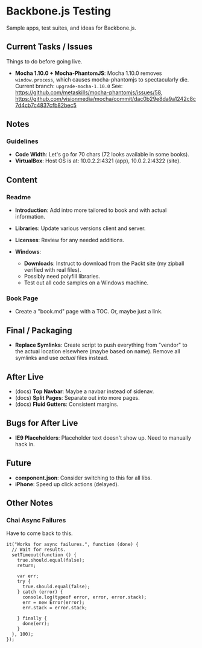 # Backbone.js Testing
Sample apps, test suites, and ideas for Backbone.js.

## Current Tasks / Issues
Things to do before going live.

* **Mocha 1.10.0 + Mocha-PhantomJS**: Mocha 1.10.0 removes `window.process`,
  which causes mocha-phantomjs to spectacularly die.
  Current branch: `upgrade-mocha-1.10.0`
  See: https://github.com/metaskills/mocha-phantomjs/issues/58,
  https://github.com/visionmedia/mocha/commit/dac0b29e8da9a1242c8c7d4cb7c4837cfb82bec5


## Notes
### Guidelines
* **Code Width**: Let's go for 70 chars (72 looks available in some books).
* **VirtualBox**: Host OS is at: 10.0.2.2:4321 (app), 10.0.2.2:4322 (site).


## Content
### Readme
* **Introduction**: Add intro more tailored to book and with actual
  information.
* **Libraries**: Update various versions client and server.
* **Licenses**: Review for any needed additions.

* **Windows**:
  * **Downloads**: Instruct to download from the Packt site (my zipball
    verified with real files).
  * Possibly need polyfill libraries.
  * Test out all code samples on a Windows machine.

### Book Page
* Create a "book.md" page with a TOC. Or, maybe just a link.

## Final / Packaging
* **Replace Symlinks**: Create script to push everything from "vendor"
  to the actual location elsewhere (maybe based on name). Remove all
  symlinks and use *actual* files instead.

## After Live
* (docs) **Top Navbar**: Maybe a navbar instead of sidenav.
* (docs) **Split Pages**: Separate out into more pages.
* (docs) **Fluid Gutters**: Consistent margins.

## Bugs for After Live
* **IE9 Placeholders**: Placeholder text doesn't show up. Need to manually
  hack in.

## Future
* **component.json**: Consider switching to this for all libs.
* **iPhone**: Speed up click actions (delayed).

## Other Notes

### Chai Async Failures
Have to come back to this.

    it("Works for async failures.", function (done) {
      // Wait for results.
      setTimeout(function () {
        true.should.equal(false);
        return;

        var err;
        try {
          true.should.equal(false);
        } catch (error) {
          console.log(typeof error, error, error.stack);
          err = new Error(error);
          err.stack = error.stack;

        } finally {
          done(err);
        }
      }, 100);
    });

